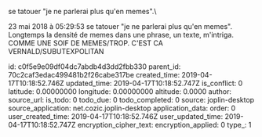 se tatouer \"je ne parlerai plus qu\'en memes\".\

23 mai 2018 à 05:29:53
se tatouer \"je ne parlerai plus qu\'en memes\".\
Longtemps la densité de memes dans une phrase, un texte, m\'intriga.
COMME UNE SOIF DE MEMES/TROP. C\'EST CA VERNALD/SUBUTEXPOLITAN


id: c0f5e9e09df04dc7abdb4d3dd2fbb330
parent_id: 70c2caf3edac499481b2f26cabe317be
created_time: 2019-04-17T10:18:52.746Z
updated_time: 2019-04-17T10:18:52.747Z
is_conflict: 0
latitude: 0.00000000
longitude: 0.00000000
altitude: 0.0000
author: 
source_url: 
is_todo: 0
todo_due: 0
todo_completed: 0
source: joplin-desktop
source_application: net.cozic.joplin-desktop
application_data: 
order: 0
user_created_time: 2019-04-17T10:18:52.746Z
user_updated_time: 2019-04-17T10:18:52.747Z
encryption_cipher_text: 
encryption_applied: 0
type_: 1